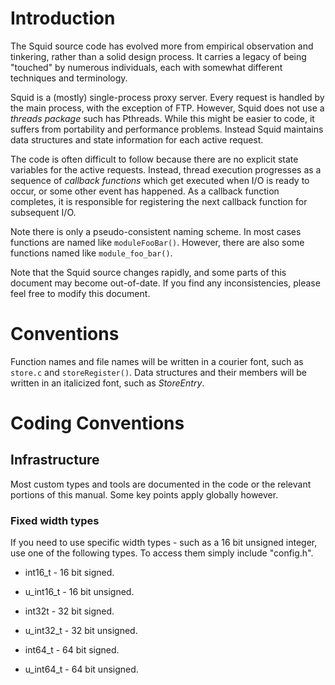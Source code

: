 # Introduction

The Squid source code has evolved more from empirical observation and
tinkering, rather than a solid design process. It carries a legacy of
being "touched" by numerous individuals, each with somewhat different
techniques and terminology.

Squid is a (mostly) single-process proxy server. Every request is
handled by the main process, with the exception of FTP. However, Squid
does not use a *threads package* such has Pthreads. While this might be
easier to code, it suffers from portability and performance problems.
Instead Squid maintains data structures and state information for each
active request.

The code is often difficult to follow because there are no explicit
state variables for the active requests. Instead, thread execution
progresses as a sequence of *callback functions* which get executed when
I/O is ready to occur, or some other event has happened. As a callback
function completes, it is responsible for registering the next callback
function for subsequent I/O.

Note there is only a pseudo-consistent naming scheme. In most cases
functions are named like `moduleFooBar()`. However, there are also some
functions named like `module_foo_bar()`.

Note that the Squid source changes rapidly, and some parts of this
document may become out-of-date. If you find any inconsistencies, please
feel free to modify this document.

# Conventions

Function names and file names will be written in a courier font, such as
`store.c` and `storeRegister()`. Data structures and their members will
be written in an italicized font, such as *StoreEntry*.

# Coding Conventions

## Infrastructure

Most custom types and tools are documented in the code or the relevant
portions of this manual. Some key points apply globally however.

### Fixed width types

If you need to use specific width types - such as a 16 bit unsigned
integer, use one of the following types. To access them simply include
"config.h".

  - int16\_t - 16 bit signed.

  - u\_int16\_t - 16 bit unsigned.

  - int32t - 32 bit signed.

  - u\_int32\_t - 32 bit unsigned.

  - int64\_t - 64 bit signed.

  - u\_int64\_t - 64 bit unsigned.
